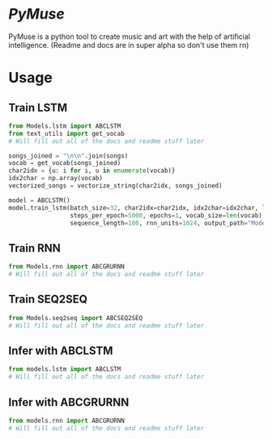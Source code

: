 # *PyMuse*
PyMuse is a python tool to create music and art with the help of artificial intelligence. (Readme and docs are in super alpha so don't use them rn)

# Usage
  ## Train LSTM
  ```python
  from Models.lstm import ABCLSTM
  from text_utils import get_vocab
  # Will fill out all of the docs and readme stuff later
  
  songs_joined = "\n\n".join(songs)
  vocab = get_vocab(songs_joined)
  char2idx = {u: i for i, u in enumerate(vocab)}
  idx2char = np.array(vocab)
  vectorized_songs = vectorize_string(char2idx, songs_joined)

  model = ABCLSTM()
  model.train_lstm(batch_size=32, char2idx=char2idx, idx2char=idx2char, learning_rate=1e-3, embedding_dim=256,
                   steps_per_epoch=5000, epochs=1, vocab_size=len(vocab), vectorized=vectorized_songs,
                   sequence_length=100, rnn_units=1024, output_path="Models\\train_lstm", output_name="name")
  ```

  ## Train RNN
  ```python
  from Models.rnn import ABCGRURNN
  # Will fill out all of the docs and readme stuff later
  ```

  ## Train SEQ2SEQ
  ```python
  from Models.seq2seq import ABCSEQ2SEQ
  # Will fill out all of the docs and readme stuff later
  ```
  
  ## Infer with ABCLSTM
  ```python
  from models.lstm import ABCLSTM
  # Will fill out all of the docs and readme stuff later
  ```
  
  ## Infer with ABCGRURNN
  ```python
  from models.rnn import ABCGRURNN
  # Will fill out all of the docs and readme stuff later
  ```
